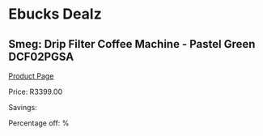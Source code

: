 
# Ebucks Dealz
## Smeg: Drip Filter Coffee Machine - Pastel Green DCF02PGSA
[Product Page](https://www.ebucks.com/web/shop/productSelected.do?prodId=1158875430&catId=1196428103)

Price: R3399.00

Savings: 

Percentage off: %
	
